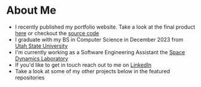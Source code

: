 # About Me
- I recently published my portfolio website. Take a look at the final product [here](https://www.cartwatson.com) or checkout the [source code](https://github.com/cartwatson/cartwatson.github.io)
- I graduate with my BS in Computer Science in December 2023 from [Utah State University](https://www.usu.edu/)
- I'm currently working as a Software Engineering Assistant the [Space Dynamics Laboratory](https://www.sdl.usu.edu/)
- If you'd like to get in touch reach out to me on [LinkedIn](https://www.linkedin.com/in/cartwatson)
- Take a look at some of my other projects below in the featured repositories
